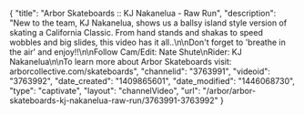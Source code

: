 {
    "title": "Arbor Skateboards :: KJ Nakanelua - Raw Run",
    "description": "New to the team, KJ Nakanelua, shows us a ballsy island style version of skating a California Classic. From hand stands and shakas to speed wobbles and big slides, this video has it all..\n\nDon't forget to 'breathe in the air' and enjoy!!\n\nFollow Cam\/Edit: Nate Shute\nRider: KJ Nakanelua\n\nTo learn more about Arbor Skateboards visit: arborcollective.com\/skateboards",
    "channelid": "3763991",
    "videoid": "3763992",
    "date_created": "1409865601",
    "date_modified": "1446068730",
    "type": "captivate",
    "layout": "channelVideo",
    "url": "\/arbor\/arbor-skateboards-kj-nakanelua-raw-run\/3763991-3763992"
}